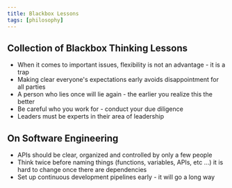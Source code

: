 ```yaml
---
title: Blackbox Lessons
tags: [philosophy]
---
```


## Collection of Blackbox Thinking Lessons


- When it comes to important issues, flexibility is not an advantage - it is a trap
- Making clear everyone's expectations early avoids disappointment for all parties
- A person who lies once will lie again - the earlier you realize this the better
- Be careful who you work for - conduct your due diligence
- Leaders must be experts in their area of leadership


## On Software Engineering

- APIs should be clear, organized and controlled by only a few people
- Think twice before naming things (functions, variables, APIs, etc ...) it is hard to change once there are dependencies
- Set up continuous development pipelines early - it will go a long way